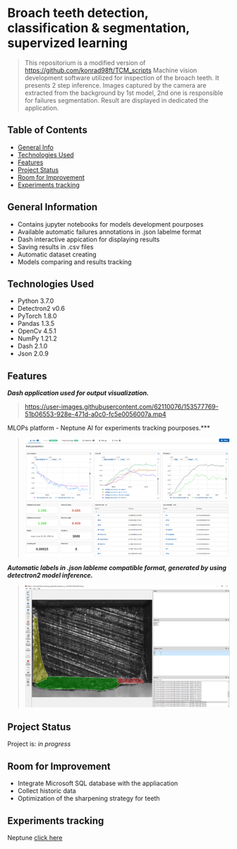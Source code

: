 # Broach teeth detection, classification & segmentation, supervized learning 
> This repositorium is a modified version of https://github.com/konrad98ft/TCM_scripts
> Machine vision development software utilized for inspection of the broach teeth. It presents 2 step inference.
> Images captured by the camera are extracted from the background by 1st model, 2nd one is responsible for failures segmentation. 
> Result are displayed in dedicated the application. 

## Table of Contents
* [General Info](#general-information)
* [Technologies Used](#technologies-used)
* [Features](#features)
* [Project Status](#project-status)
* [Room for Improvement](#room-for-improvement)
* [Experiments tracking](#experiments-tracking)


## General Information
- Contains jupyter notebooks for models development pourposes
- Available automatic failures annotations in .json labelme format
- Dash interactive appication for displaying results
- Saving results in .csv files
- Automatic dataset creating
- Models comparing and results tracking

## Technologies Used
- Python 3.7.0
- Detectron2 v0.6
- PyTorch 1.8.0
- Pandas 1.3.5
- OpenCv 4.5.1
- NumPy 1.21.2
- Dash 2.1.0
- Json 2.0.9

## Features

***Dash application used for output visualization.***

>https://user-images.githubusercontent.com/62110076/153577769-51b06553-928e-471d-a0c0-fc5e0056007a.mp4

MLOPs platform - Neptune AI for experiments tracking pourposes.***
>![plot](ReadmeImages/neptune.png)

***Automatic labels in .json lableme compatible format, generated by using detectron2 model inference.***
>![plot](ReadmeImages/labelme.png)


## Project Status
Project is: _in progress_ 


## Room for Improvement

- Integrate Microsoft SQL database with the appliacation
- Collect historic data
- Optimization of the sharpening strategy for teeth

## Experiments tracking
Neptune [click here](https://app.neptune.ai/kacper-marciniak/)




